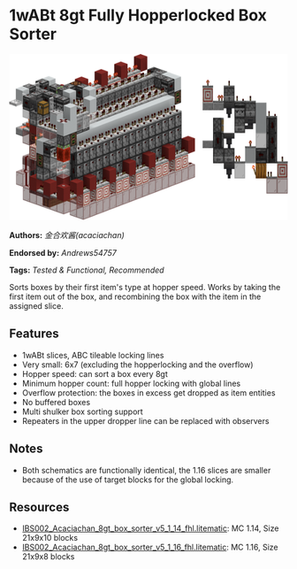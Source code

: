 # 1wABt 8gt Fully Hopperlocked Box Sorter
<img alt="Box_Sorter.png" src="images/Box_Sorter.png?raw=1" height="300px">

**Authors:** *金合欢酱(acaciachan)*

**Endorsed by:** *Andrews54757*

**Tags:** *Tested & Functional, Recommended*

Sorts boxes by their first item's type at hopper speed. Works by taking the first item out of the box, and recombining the box with the item in the assigned slice.

## Features
- 1wABt slices, ABC tileable locking lines
- Very small: 6x7 (excluding the hopperlocking and the overflow)
- Hopper speed: can sort a box every 8gt
- Minimum hopper count: full hopper locking with global lines
- Overflow protection: the boxes in excess get dropped as item entities
- No buffered boxes
- Multi shulker box sorting support
- Repeaters in the upper dropper line can be replaced with observers

## Notes
- Both schematics are functionally identical, the 1.16 slices are smaller because of the use of target blocks for the global locking.

## Resources
- [IBS002_Acaciachan_8gt_box_sorter_v5_1_14_fhl.litematic](attachments/IBS002_Acaciachan_8gt_box_sorter_v5_1_14_fhl.litematic): MC 1.14, Size 21x9x10 blocks
- [IBS002_Acaciachan_8gt_box_sorter_v5_1_16_fhl.litematic](attachments/IBS002_Acaciachan_8gt_box_sorter_v5_1_16_fhl.litematic): MC 1.16, Size 21x9x8 blocks
